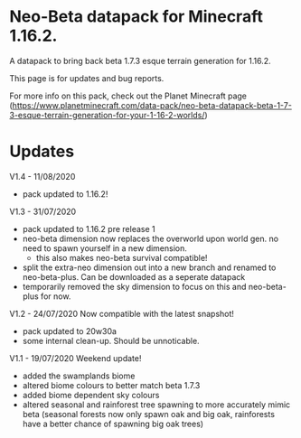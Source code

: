 # Neo-Beta datapack for Minecraft 1.16.2.

A datapack to bring back beta 1.7.3 esque terrain generation for 1.16.2.

This page is for updates and bug reports. 

For more info on this pack, check out the Planet Minecraft page (https://www.planetminecraft.com/data-pack/neo-beta-datapack-beta-1-7-3-esque-terrain-generation-for-your-1-16-2-worlds/)

# Updates
V1.4 - 11/08/2020
- pack updated to 1.16.2!

V1.3 - 31/07/2020
- pack updated to 1.16.2 pre release 1
- neo-beta dimension now replaces the overworld upon world gen. no need to spawn yourself in a new dimension.
	- this also makes neo-beta survival compatible!
- split the extra-neo dimension out into a new branch and renamed to neo-beta-plus. Can be downloaded as a seperate datapack
- temporarily removed the sky dimension to focus on this and neo-beta-plus for now.

V1.2 - 24/07/2020
Now compatible with the latest snapshot!
- pack updated to 20w30a
- some internal clean-up. Should be unnoticable.

V1.1 - 19/07/2020
Weekend update!
- added the swamplands biome
- altered biome colours to better match beta 1.7.3
- added biome dependent sky colours
- altered seasonal and rainforest tree spawning to more accurately mimic beta (seasonal forests now only spawn oak and big oak, rainforests have a better chance of spawning big oak trees)

